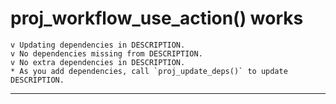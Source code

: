 # proj_workflow_use_action() works

    v Updating dependencies in DESCRIPTION.
    v No dependencies missing from DESCRIPTION.
    v No extra dependencies in DESCRIPTION.
    * As you add dependencies, call `proj_update_deps()` to update DESCRIPTION.

---

    

